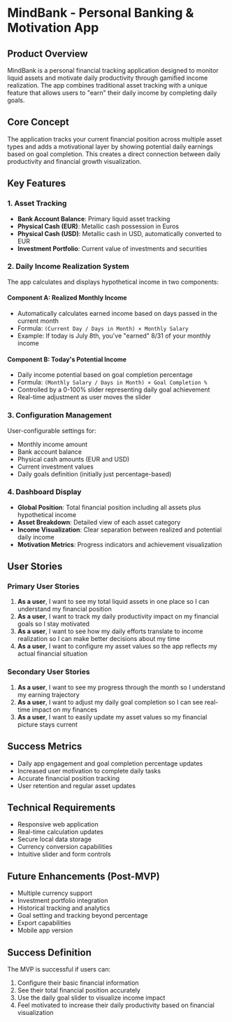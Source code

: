 # MindBank - Personal Banking & Motivation App

## Product Overview

MindBank is a personal financial tracking application designed to monitor liquid assets and motivate daily productivity through gamified income realization. The app combines traditional asset tracking with a unique feature that allows users to "earn" their daily income by completing daily goals.

## Core Concept

The application tracks your current financial position across multiple asset types and adds a motivational layer by showing potential daily earnings based on goal completion. This creates a direct connection between daily productivity and financial growth visualization.

## Key Features

### 1. Asset Tracking
- **Bank Account Balance**: Primary liquid asset tracking
- **Physical Cash (EUR)**: Metallic cash possession in Euros
- **Physical Cash (USD)**: Metallic cash in USD, automatically converted to EUR
- **Investment Portfolio**: Current value of investments and securities

### 2. Daily Income Realization System
The app calculates and displays hypothetical income in two components:

#### Component A: Realized Monthly Income
- Automatically calculates earned income based on days passed in the current month
- Formula: `(Current Day / Days in Month) × Monthly Salary`
- Example: If today is July 8th, you've "earned" 8/31 of your monthly income

#### Component B: Today's Potential Income
- Daily income potential based on goal completion percentage
- Formula: `(Monthly Salary / Days in Month) × Goal Completion %`
- Controlled by a 0-100% slider representing daily goal achievement
- Real-time adjustment as user moves the slider

### 3. Configuration Management
User-configurable settings for:
- Monthly income amount
- Bank account balance
- Physical cash amounts (EUR and USD)
- Current investment values
- Daily goals definition (initially just percentage-based)

### 4. Dashboard Display
- **Global Position**: Total financial position including all assets plus hypothetical income
- **Asset Breakdown**: Detailed view of each asset category
- **Income Visualization**: Clear separation between realized and potential daily income
- **Motivation Metrics**: Progress indicators and achievement visualization

## User Stories

### Primary User Stories
1. **As a user**, I want to see my total liquid assets in one place so I can understand my financial position
2. **As a user**, I want to track my daily productivity impact on my financial goals so I stay motivated
3. **As a user**, I want to see how my daily efforts translate to income realization so I can make better decisions about my time
4. **As a user**, I want to configure my asset values so the app reflects my actual financial situation

### Secondary User Stories
1. **As a user**, I want to see my progress through the month so I understand my earning trajectory
2. **As a user**, I want to adjust my daily goal completion so I can see real-time impact on my finances
3. **As a user**, I want to easily update my asset values so my financial picture stays current

## Success Metrics
- Daily app engagement and goal completion percentage updates
- Increased user motivation to complete daily tasks
- Accurate financial position tracking
- User retention and regular asset updates

## Technical Requirements
- Responsive web application
- Real-time calculation updates
- Secure local data storage
- Currency conversion capabilities
- Intuitive slider and form controls

## Future Enhancements (Post-MVP)
- Multiple currency support
- Investment portfolio integration
- Historical tracking and analytics
- Goal setting and tracking beyond percentage
- Export capabilities
- Mobile app version

## Success Definition
The MVP is successful if users can:
1. Configure their basic financial information
2. See their total financial position accurately
3. Use the daily goal slider to visualize income impact
4. Feel motivated to increase their daily productivity based on financial visualization 